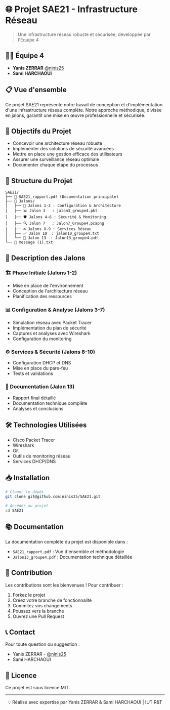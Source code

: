 # 🌐 Projet SAE21 - Infrastructure Réseau
> Une infrastructure réseau robuste et sécurisée, développée par l'Équipe 4

## 👨‍💻 Équipe 4
- **Yanis ZERRAR** [@ninis25](https://github.com/ninis25)
- **Sami HARCHAOUI**

## 📋 Vue d'ensemble
Ce projet SAE21 représente notre travail de conception et d'implémentation d'une infrastructure réseau complète. Notre approche méthodique, divisée en jalons, garantit une mise en œuvre professionnelle et sécurisée.

## 🎯 Objectifs du Projet
- Concevoir une architecture réseau robuste
- Implémenter des solutions de sécurité avancées
- Mettre en place une gestion efficace des utilisateurs
- Assurer une surveillance réseau optimale
- Documenter chaque étape du processus

## 📁 Structure du Projet
```
SAE21/
├── 📄 SAE21_rapport.pdf (Documentation principale)
├── 📁 Jalons/
│   ├── 🔧 Jalons 1-2 : Configuration & Architecture
│   ├── 📊 Jalon 3   : jalon3_groupe4.pkt
│   ├── 🛡️ Jalons 4-6 : Sécurité & Monitoring
│   ├── 🔍 Jalon 7   : Jalon7_Groupe4.pcapng
│   ├── ⚙️ Jalons 8-9 : Services Réseau
│   ├── ✅ Jalon 10  : jalon10_groupe4.txt
│   └── 📑 Jalon 13  : Jalon13_groupe4.pdf
└── 📝 message (1).txt
```

## 💼 Description des Jalons

### 🏗️ Phase Initiale (Jalons 1-2)
- Mise en place de l'environnement
- Conception de l'architecture réseau
- Planification des ressources

### 📊 Configuration & Analyse (Jalons 3-7)
- Simulation réseau avec Packet Tracer
- Implémentation du plan de sécurité
- Captures et analyses avec Wireshark
- Configuration du monitoring

### ⚙️ Services & Sécurité (Jalons 8-10)
- Configuration DHCP et DNS
- Mise en place du pare-feu
- Tests et validations

### 📑 Documentation (Jalon 13)
- Rapport final détaillé
- Documentation technique complète
- Analyses et conclusions

## 🛠️ Technologies Utilisées
- Cisco Packet Tracer
- Wireshark
- Git
- Outils de monitoring réseau
- Services DHCP/DNS

## 📥 Installation

```bash
# Cloner le dépôt
git clone git@github.com:ninis25/SAE21.git

# Accéder au projet
cd SAE21
```

## 📚 Documentation
La documentation complète du projet est disponible dans :
- `SAE21_rapport.pdf` : Vue d'ensemble et méthodologie
- `Jalon13_groupe4.pdf` : Documentation technique détaillée

## 🤝 Contribution
Les contributions sont les bienvenues ! Pour contribuer :
1. Forkez le projet
2. Créez votre branche de fonctionnalité
3. Commitez vos changements
4. Poussez vers la branche
5. Ouvrez une Pull Request

## 📞 Contact
Pour toute question ou suggestion :
- Yanis ZERRAR - [@ninis25](https://github.com/ninis25)
- Sami HARCHAOUI

## 📝 Licence
Ce projet est sous licence MIT.

---
<div align="center">
💡 Réalisé avec expertise par Yanis ZERRAR & Sami HARCHAOUI | IUT R&T
</div>
